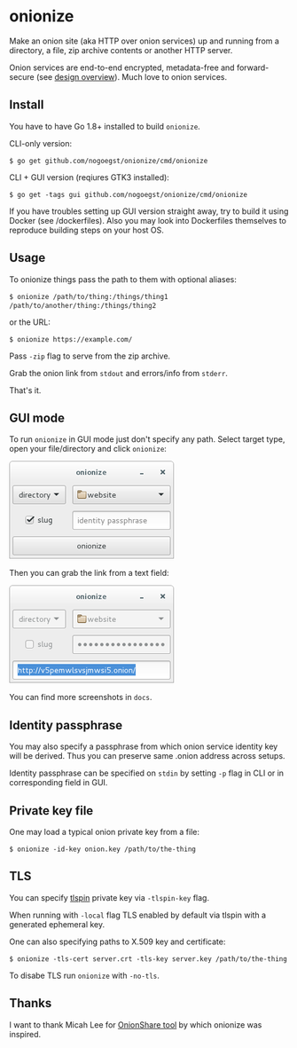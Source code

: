 onionize
===========
Make an onion site (aka HTTP over onion services) up and running from a
directory, a file, zip archive contents or another HTTP server.

Onion services are end-to-end encrypted, metadata-free and forward-secure
(see [design overview](https://www.torproject.org/docs/hidden-services.html.en)).
Much love to onion services.

Install
-------
You have to have Go 1.8+ installed to build `onionize`.

CLI-only version:
```
$ go get github.com/nogoegst/onionize/cmd/onionize
```
CLI + GUI version (reqiures GTK3 installed):
```
$ go get -tags gui github.com/nogoegst/onionize/cmd/onionize
```
If you have troubles setting up GUI version straight away, try to build it
using Docker (see /dockerfiles). Also you may look into Dockerfiles themselves
to reproduce building steps on your host OS.

Usage
-----
To onionize things pass the path to them with optional aliases:

```
$ onionize /path/to/thing:/things/thing1 /path/to/another/thing:/things/thing2
```

or the URL:

```
$ onionize https://example.com/
```
Pass `-zip` flag to serve from the zip archive.

Grab the onion link from `stdout` and errors/info from `stderr`.
 
That's it.

GUI mode
--------
To run `onionize` in GUI mode just don't specify any path.
Select target type, open your file/directory and click `onionize`:

![onionize GUI screenshot](docs/onionize-dir-1.png)

Then you can grab the link from a text field:

![onionize GUI screenshot](docs/onionize-dir-2.png)

You can find more screenshots in `docs`.

Identity passphrase
-------------------

You may also specify a passphrase from which onion service identity key
will be derived. Thus you can preserve same .onion address across setups.

Identity passphrase can be specified on `stdin` by setting `-p` flag in CLI
or in corresponding field in GUI.

Private key file
----------------
One may load a typical onion private key from a file:
```
$ onionize -id-key onion.key /path/to/the-thing
```

TLS
---
You can specify [tlspin](https://github.com/nogoegst/tlspin) private key
via `-tlspin-key` flag.

When running with `-local` flag TLS enabled by default via tlspin with
a generated ephemeral key.

One can also specifying paths to X.509 key and certificate:

```
$ onionize -tls-cert server.crt -tls-key server.key /path/to/the-thing
```

To disabe TLS run `onionize` with `-no-tls`.

Thanks
------

I want to thank Micah Lee for [OnionShare tool](https://github.com/micahflee/onionshare)
by which onionize was inspired.

